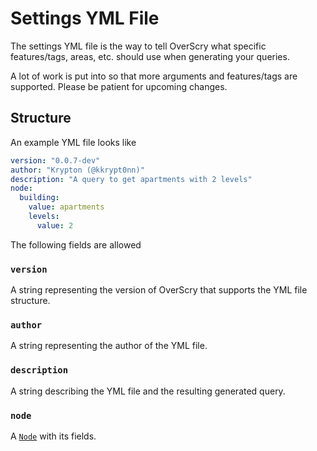 # Settings YML File

The settings YML file is the way to tell OverScry what specific features/tags, areas, etc. should use when generating your queries.

A lot of work is put into so that more arguments and features/tags are supported. Please be patient for upcoming changes.

## Structure

An example YML file looks like

```yml
version: "0.0.7-dev"
author: "Krypton (@kkrypt0nn)"
description: "A query to get apartments with 2 levels"
node:
  building:
    value: apartments
    levels:
      value: 2
```

The following fields are allowed

### `version`

A string representing the version of OverScry that supports the YML file structure.

### `author`

A string representing the author of the YML file.

### `description`

A string describing the YML file and the resulting generated query.

### `node`

A [`Node`](./node.md) with its fields.
